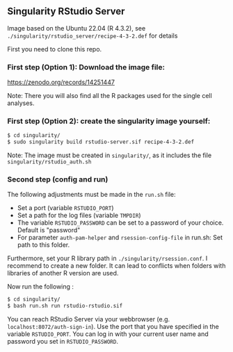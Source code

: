 ## Singularity RStudio Server

Image based on the Ubuntu 22.04 (R 4.3.2), see `./singularity/rstudio_server/recipe-4-3-2.def` for details

First you need to clone this repo.

### First step (Option 1): Download the image file:

https://zenodo.org/records/14251447

Note: There you will also find all the R packages used for the single cell analyses.

### First step (Option 2): create the singularity image yourself:

``` sh
$ cd singularity/
$ sudo singularity build rstudio-server.sif recipe-4-3-2.def
```

Note: The image must be created in `singularity/`, as it includes the file  `singularity/rstudio_auth.sh`

### Second step (config and run)

The following adjustments must be made in the `run.sh` file:

-   Set a port (variable `RSTUDIO_PORT`)
-   Set a path for the log files (variable `TMPDIR`)
-   The variable `RSTUDIO_PASSWORD` can be set to a password of your choice. Default is "password"
-   For parameter `auth-pam-helper` and `rsession-config-file` in run.sh: Set path to this folder.

Furthermore, set your R library path in `./singularity/rsession.conf`. I recommend to create a new folder. It can lead to conflicts when folders with libraries of another R version are used.

Now run the following :

``` sh
$ cd singularity/
$ bash run.sh run rstudio-rstudio.sif
```

You can reach RStudio Server via your webbrowser (e.g. `localhost:8072/auth-sign-in`). Use the port that you have specified in the variable `RSTUDIO_PORT`. You can log in with your current user name and password you set in `RSTUDIO_PASSWORD`.

